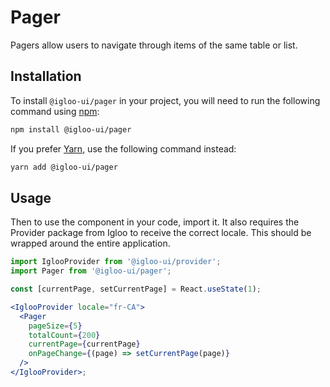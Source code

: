 # Pager

Pagers allow users to navigate through items of the same table or list.

<Example is="custom" />
<ReferenceLinks is="custom" />

## Installation

To install `@igloo-ui/pager` in your project, you will need to run the following command using [npm](https://www.npmjs.com/):

```bash
npm install @igloo-ui/pager
```

If you prefer [Yarn](https://classic.yarnpkg.com/en/), use the following command instead:

```bash
yarn add @igloo-ui/pager
```

## Usage

Then to use the component in your code, import it.
It also requires the Provider package from Igloo to receive the correct locale.
This should be wrapped around the entire application.

```jsx
import IglooProvider from '@igloo-ui/provider';
import Pager from '@igloo-ui/pager';

const [currentPage, setCurrentPage] = React.useState(1);

<IglooProvider locale="fr-CA">
  <Pager
    pageSize={5}
    totalCount={200}
    currentPage={currentPage}
    onPageChange={(page) => setCurrentPage(page)}
  />
</IglooProvider>;
```
